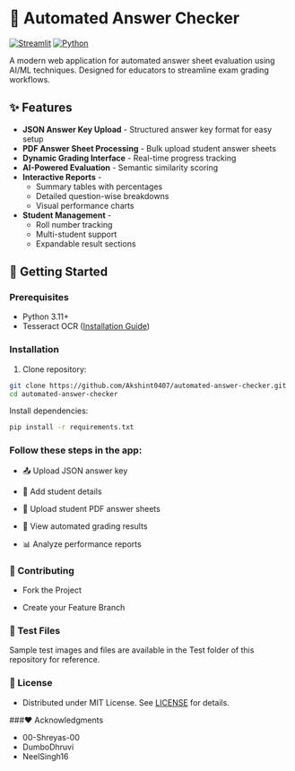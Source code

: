 # 📝 Automated Answer Checker

[![Streamlit](https://img.shields.io/badge/Streamlit-FF4B4B?style=for-the-badge&logo=Streamlit&logoColor=white)](https://automated-answer-checker-kmgm2v4k3oktn9yfsfccjy.streamlit.app/)
[![Python](https://img.shields.io/badge/Python-3.11+-3776AB?style=for-the-badge&logo=python&logoColor=white)](https://www.python.org/)

A modern web application for automated answer sheet evaluation using AI/ML techniques. Designed for educators to streamline exam grading workflows.

<!-- ![Demo](https://via.placeholder.com/800x400.png?text=Automated+Answer+Checker+Interface) 
*(Add actual screenshots/video demo here)* -->

## ✨ Features

- **JSON Answer Key Upload** - Structured answer key format for easy setup
- **PDF Answer Sheet Processing** - Bulk upload student answer sheets
- **Dynamic Grading Interface** - Real-time progress tracking
- **AI-Powered Evaluation** - Semantic similarity scoring
- **Interactive Reports** - 
  - Summary tables with percentages
  - Detailed question-wise breakdowns
  - Visual performance charts
- **Student Management** - 
  - Roll number tracking
  - Multi-student support
  - Expandable result sections

## 🚀 Getting Started

### Prerequisites
- Python 3.11+
- Tesseract OCR ([Installation Guide](https://github.com/tesseract-ocr/tesseract))

### Installation
1. Clone repository:
```bash
git clone https://github.com/Akshint0407/automated-answer-checker.git
cd automated-answer-checker
```
Install dependencies:
```bash
pip install -r requirements.txt
```


### Follow these steps in the app:

- 📤 Upload JSON answer key
  
- 👥 Add student details

- 📄 Upload student PDF answer sheets

- 🎯 View automated grading results

- 📊 Analyze performance reports

### 🤝 Contributing
- Fork the Project

- Create your Feature Branch

### 📂 Test Files
Sample test images and files are available in the Test folder of this repository for reference.

### 📜 License
- Distributed under MIT License. See [LICENSE](LICENSE) for details.

###❤️ Acknowledgments
- 00-Shreyas-00
- DumboDhruvi
- NeelSingh16
